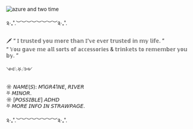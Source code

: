 
![azure and two time](https://github.com/user-attachments/assets/75370cb3-5dda-4132-9653-e3f6504d6532)


༉‧₊˚.︶︶︶︶︶︶︶︶༉‧₊˚.


🗡 “ 𝕀  𝕥𝕣𝕦𝕤𝕥𝕖𝕕  𝕪𝕠𝕦  𝕞𝕠𝕣𝕖  𝕥𝕙𝕒𝕟  𝕀'𝕧𝕖  𝕖𝕧𝕖𝕣  𝕥𝕣𝕦𝕤𝕥𝕖𝕕  𝕚𝕟  𝕞𝕪  𝕝𝕚𝕗𝕖. ”                                           
        “ 𝕐𝕠𝕦  𝕘𝕒𝕧𝕖  𝕞𝕖  𝕒𝕝𝕝  𝕤𝕠𝕣𝕥𝕤  𝕠𝕗  𝕒𝕔𝕔𝕖𝕤𝕤𝕠𝕣𝕚𝕖𝕤  &  𝕥𝕣𝕚𝕟𝕜𝕖𝕥𝕤  𝕥𝕠  𝕣𝕖𝕞𝕖𝕞𝕓𝕖𝕣  𝕪𝕠𝕦  𝕓𝕪. ”           


༺𓆩⛧𓆪༻


☼ 𝘕𝘈𝘔𝘌(𝘚):  𝘔1𝘎𝘙41𝘕𝘌,  𝘙𝘐𝘝𝘌𝘙‌‌           
⛧ 𝘔𝘐𝘕𝘖𝘙.           
☼ [𝘗𝘖𝘚𝘚𝘐𝘉𝘓𝘌]  𝘈𝘋𝘏𝘋           
⛧ 𝘔𝘖𝘙𝘌  𝘐𝘕𝘍𝘖  𝘐𝘕  𝘚𝘛𝘙𝘈𝘞𝘗𝘈𝘎𝘌. 

༉‧₊˚.︶︶︶︶︶︶︶︶༉‧₊˚.
